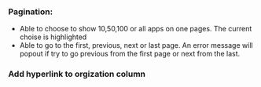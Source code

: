 ### Pagination:
- Able to choose to show 10,50,100 or all apps on one pages. The current choise is highlighted
- Able to go to the first, previous, next or last page. An error message will popout if try to go previous from the first page or next from the last.
### Add hyperlink to orgization column
